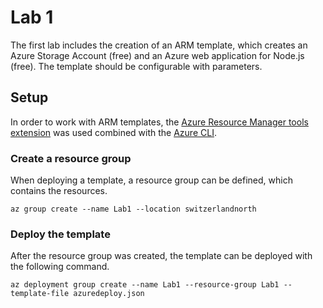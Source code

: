 # Lab 1
The first lab includes the creation of an ARM template, which creates an Azure Storage Account (free) and an Azure web application for Node.js (free). The template should be configurable with parameters.
## Setup
In order to work with ARM templates, the [Azure Resource Manager tools extension](https://marketplace.visualstudio.com/items?itemName=msazurermtools.azurerm-vscode-tools) was used combined with the [Azure CLI](https://learn.microsoft.com/en-us/cli/azure/).

### Create a resource group
When deploying a template, a resource group can be defined, which contains the resources.

`az group create --name Lab1 --location switzerlandnorth`

### Deploy the template
After the resource group was created, the template can be deployed with the following command.

`az deployment group create --name Lab1 --resource-group Lab1 --template-file azuredeploy.json`